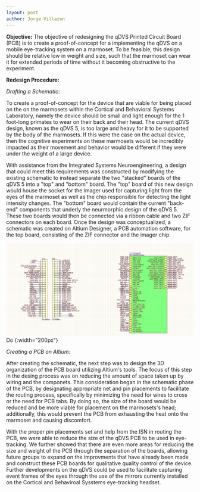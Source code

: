 ```yaml
---
layout: post
author: Jorge Villazon
---
```


**Objective:**
The objective of redesigning the qDVS Printed Circuit Board (PCB) is to create a proof-of-concept for a implementing the qDVS on a mobile eye-tracking system on a marmoset. To be feasible, this design should be relative low in weight and size, such that the marmoset can wear it for extended periods of time without it becoming obstructive to the experiment.

**Redesign Procedure:**

_Drafting a Schematic:_

To create a proof-of-concept for the device that are viable for being placed on the on the marmosets within the Cortical and Behavioral Systems Laboratory, namely the device should be small and light enough for the 1 foot-long primates to wear on their back and their head. The current qDVS design, known as the qDVS 5, is too large and heavy for it to be supported by the body of the marmosets. If this were the case on the actual device, then the cognitive experiments on these marmosets would be incredibly impacted as their movement and behavior would be different if they were under the weight of a large device.

With assistance from the Integrated Systems Neuroengineering, a design that could meet this requirements was constructed by modifying the existing schematic to instead separate the two "stacked" boards of the qDVS 5 into a "top" and "bottom" board. The "top" board of this new design would house the socket for the imager used for capturing light from the eyes of the marmoset as well as the chip responsible for detecting the light intensity changes. The "bottom" board would contain the current "back-end" components that underly the neurmorphic design of the qDVS 5. These two boards would then be connected via a ribbon cable and two ZIF connectors on each board. Once the design was conceptualized, a schematic was created on Altium Designer, a PCB automation software, for the top board, consisting of the ZIF connector and the imager chip.

![Drafting a Schematic](../images/Capture.jpg) Do ![](){:width="200px"}

_Creating a PCB on Altium:_

After creating the schematic, the next step was to design the 3D organization of the PCB board utilizing Altium's tools. The focus of this step in the desing process was on reducing the amount of space taken up by wiring and the componets. This consideration began in the schematic phase of the PCB, by designating appropriate net and pin placements to facilitate the routing process, specifically by minimizing the need for wires to cross or the need for PCB tabs. By doing so, the size of the board would be reduced and be more viable for placement on the marmosets's head; additionally, this would prevent the PCB from exhausting the heat onto the marmoset and causing discomfort. 

With the proper pin placements set and help from the ISN in routing the PCB, we were able to reduce the size of the qDVS PCB to be used in eye-tracking. We further showed that there are even more areas for reducing the size and weight of the PCB through the separation of the boards, allowing future groups to expand on the improvments that have already been made and construct these PCB boards for qualitative quality control of the device. Further developments on the qDVS could be used to facilitate capturing event frames of the eyes through the use of the mirrors currently installed on the Cortical and Behaviroal Sysstems eye-tracking headset.
